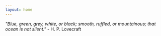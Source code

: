 ```yaml
---
layout: home
---
```






_"Blue, green, grey, white, or black; smooth, ruffled, or mountainous; that ocean is not silent."_ - H. P. Lovecraft
